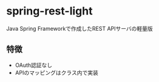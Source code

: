 # spring-rest-light
Java Spring Frameworkで作成したREST APIサーバの軽量版

## 特徴
* OAuth認証なし
* APIのマッピングはクラス内で実装

